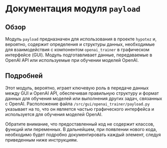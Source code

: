 # Документация модуля `payload`

## Обзор

Модуль `payload` предназначен для использования в проекте `hypotez` и, вероятно, содержит определения и структуры данных, необходимые для взаимодействия с компонентом `openai_trаiner` в графическом интерфейсе (GUI). Модуль подготавливает данные, передаваемые в OpenAI API или используемые при обучении моделей OpenAI.

## Подробней

Этот модуль, вероятно, играет ключевую роль в передаче данных между GUI и OpenAI API, обеспечивая правильную структуру и формат данных для обучения моделей или выполнения других задач, связанных с OpenAI. Расположение файла `/src/gui/openai_trаiner/payload.py` указывает на то, что он является частью графического интерфейса и используется для обучения моделей OpenAI.

Обратите внимание, что предоставленный код не содержит классов, функций или переменных. В дальнейшем, при появлении нового кода, необходимо будет подробно документировать каждый элемент, следуя приведенным ниже инструкциям.